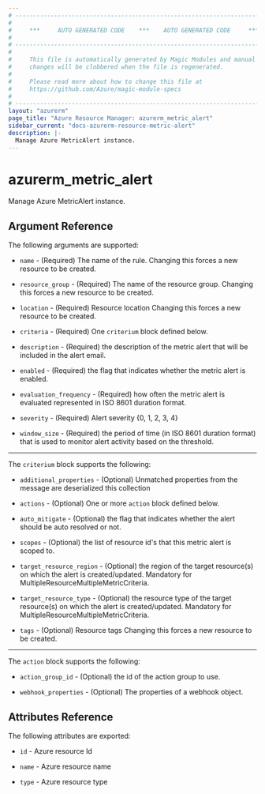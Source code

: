 ```yaml
---
# ----------------------------------------------------------------------------
#
#     ***     AUTO GENERATED CODE    ***    AUTO GENERATED CODE     ***
#
# ----------------------------------------------------------------------------
#
#     This file is automatically generated by Magic Modules and manual
#     changes will be clobbered when the file is regenerated.
#
#     Please read more about how to change this file at
#     https://github.com/Azure/magic-module-specs
#
# ----------------------------------------------------------------------------
layout: "azurerm"
page_title: "Azure Resource Manager: azurerm_metric_alert"
sidebar_current: "docs-azurerm-resource-metric-alert"
description: |-
  Manage Azure MetricAlert instance.
---
```


# azurerm_metric_alert

Manage Azure MetricAlert instance.


## Argument Reference

The following arguments are supported:

* `name` - (Required) The name of the rule. Changing this forces a new resource to be created.

* `resource_group` - (Required) The name of the resource group. Changing this forces a new resource to be created.

* `location` - (Required) Resource location Changing this forces a new resource to be created.

* `criteria` - (Required) One `criterium` block defined below.

* `description` - (Required) the description of the metric alert that will be included in the alert email.

* `enabled` - (Required) the flag that indicates whether the metric alert is enabled.

* `evaluation_frequency` - (Required) how often the metric alert is evaluated represented in ISO 8601 duration format.

* `severity` - (Required) Alert severity {0, 1, 2, 3, 4}

* `window_size` - (Required) the period of time (in ISO 8601 duration format) that is used to monitor alert activity based on the threshold.

---

The `criterium` block supports the following:

* `additional_properties` - (Optional) Unmatched properties from the message are deserialized this collection

* `actions` - (Optional) One or more `action` block defined below.

* `auto_mitigate` - (Optional) the flag that indicates whether the alert should be auto resolved or not.

* `scopes` - (Optional) the list of resource id's that this metric alert is scoped to.

* `target_resource_region` - (Optional) the region of the target resource(s) on which the alert is created/updated. Mandatory for MultipleResourceMultipleMetricCriteria.

* `target_resource_type` - (Optional) the resource type of the target resource(s) on which the alert is created/updated. Mandatory for MultipleResourceMultipleMetricCriteria.

* `tags` - (Optional) Resource tags Changing this forces a new resource to be created.

---

The `action` block supports the following:

* `action_group_id` - (Optional) the id of the action group to use.

* `webhook_properties` - (Optional) The properties of a webhook object.

## Attributes Reference

The following attributes are exported:

* `id` - Azure resource Id

* `name` - Azure resource name

* `type` - Azure resource type
